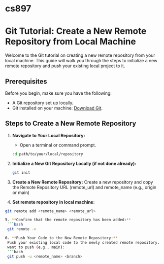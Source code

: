 # cs897
# Git Tutorial: Create a New Remote Repository from Local Machine

Welcome to the Git tutorial on creating a new remote repository from your local machine. This guide will walk you through the steps to initialize a new remote repository and push your existing local project to it.

## Prerequisites

Before you begin, make sure you have the following:
- A Git repository set up locally.
- Git installed on your machine: [Download Git](https://git-scm.com/downloads).

## Steps to Create a New Remote Repository

1. **Navigate to Your Local Repository:**
   - Open a terminal or command prompt.

   ```bash
   cd path/to/your/local/repository

2. **Initialize a New Git Repository Locally (if not done already):**
   ```bash
   git init
   
3. **Create a New Remote Repository:**
   Create a new repository and copy the Remote Repository URL (remote_url) and remote_name (e.g., origin or main)
   
4. **Set remote repository in local machine:**
  ```bash
  git remote add <remote_name> <remote_url>

5. **Confirm that the remote repository has been added:**
   ```bash
   git remote -v

6. **Push Your Code to the New Remote Repository:**
   Push your existing local code to the newly created remote repository. Replace <branch> with the branch name you 
   want to push (e.g., main):
   ```bash
   git push -u <remote_name> <branch>


